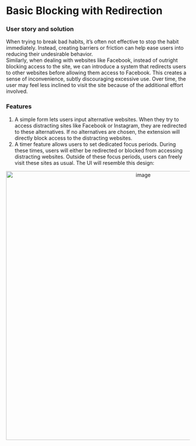 # Basic Blocking with Redirection
### User story and solution
When trying to break bad habits, it’s often not effective to stop the habit immediately. Instead, creating barriers or friction can help ease users into reducing their undesirable behavior.  
Similarly, when dealing with websites like Facebook, instead of outright blocking access to the site, we can introduce a system that redirects users to other websites before allowing them access to Facebook. This creates a sense of inconvenience, subtly discouraging excessive use. Over time, the user may feel less inclined to visit the site because of the additional effort involved.

### Features
1. A simple form lets users input alternative websites. When they try to access distracting sites like Facebook or Instagram, they are redirected to these alternatives. If no alternatives are chosen, the extension will directly block access to the distracting websites.
2. A timer feature allows users to set dedicated focus periods. During these times, users will either be redirected or blocked from accessing distracting websites. Outside of these focus periods, users can freely visit these sites as usual. The UI will resemble this design:

<p align="center">
  <img width="736" alt="image" src="https://github.com/user-attachments/assets/a5a42502-25ff-47e4-aa10-15fdc0ca8528">
</p>


